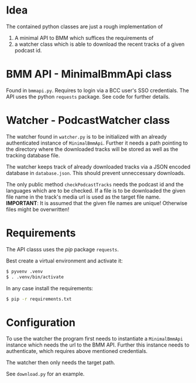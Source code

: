 # Idea

The contained python classes are just a rough implementation of

1) A minimal API to BMM which suffices the requirements of
2) a watcher class which is able to download the recent tracks
   of a given podcast id.

# BMM API - MinimalBmmApi class

Found in `bmmapi.py`. Requires to login via a BCC user's SSO credentials.
The API uses the python `requests` package.
See code for further details.

# Watcher - PodcastWatcher class

The watcher found in `watcher.py` is to be initialized with an already authenticated instance of `MinimalBmmApi`. Further it needs a path pointing to the directory where the downloaded tracks will be stored as well as the tracking database file.

The watcher keeps track of already downloaded tracks via a JSON encoded database in `database.json`. This should prevent unneccessary downloads.

The only public method `checkPodcastTracks` needs the podcast id and the languages which are to be checked. If a file is to be downloaded the given file name in the track's media url is used as the target file name. **IMPORTANT**: It is assumed that the given file names are unique! Otherwise files might be overwritten!

# Requirements

The API classs uses the *pip* package `requests`.

Best create a virtual environment and activate it:

~~~bash
$ pyvenv .venv
$ . .venv/bin/activate
~~~

In any case install the requirements:

~~~bash
$ pip -r requirements.txt
~~~

# Configuration

To use the watcher the program first needs to instantiate a `MinimalBmmApi` instance which needs the url to the BMM API. Further this instance needs to authenticate, which requires above mentioned credentials.

The watcher then only needs the target path.

See `download.py` for an example.
